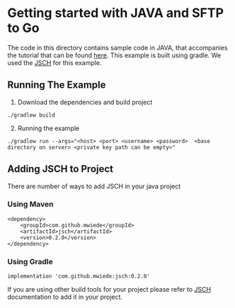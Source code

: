 Getting started with JAVA and SFTP to Go
======================================

The code in this directory contains sample code in JAVA, that accompanies the tutorial that can be found [here](__).
This example is built using gradle. We used the [JSCH](https://github.com/mwiede/jsch) for this example.

## Running The Example

1. Download the dependencies and build project

```shell
./gradlew build
```

2. Running the example

```shell
./gradlew run --args="<host> <port> <username> <password>  <base directory on server> <private key path can be empty>"
```

## Adding JSCH to Project

There are number of ways to add JSCH in your java project

### Using Maven

```
<dependency>
    <groupId>com.github.mwiede</groupId>
    <artifactId>jsch</artifactId>
    <version>0.2.0</version>
</dependency>
```

### Using Gradle

```
implementation 'com.github.mwiede:jsch:0.2.0'
```

If you are using other build tools for your project please refer to [JSCH](https://github.com/mwiede/jsch)
documentation to add it in your project.